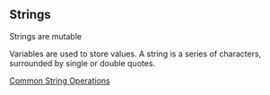 

## Strings

Strings are mutable

Variables are used to store values. A string is a series of characters, surrounded by single or double quotes.

[Common String Operations](https://docs.python.org/2/library/string.html)
